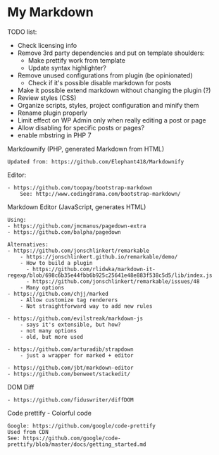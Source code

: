 # My Markdown

TODO list:

- Check licensing info
- Remove 3rd party dependencies and put on template shoulders:
  - Make prettify work from template
  - Update syntax highlighter? 
- Remove unused configurations from plugin (be opinionated)
  - Check if it's possible disable markdown for posts
- Make it possible extend markdown without changing the plugin (?) 
- Review styles (CSS)
- Organize scripts, styles, project configuration and minify them
- Rename plugin properly
- Limit effect on WP Admin only when really editing a post or page
- Allow disabling for specific posts or pages?
- enable mbstring in PHP 7

Markdownify (PHP, generated Markdown from HTML)

    Updated from: https://github.com/Elephant418/Markdownify


Editor:

    - https://github.com/toopay/bootstrap-markdown
        See: http://www.codingdrama.com/bootstrap-markdown/

Markdown Editor (JavaScript, generates HTML)

    Using:
    - https://github.com/jmcmanus/pagedown-extra
    - https://github.com/balpha/pagedown

    Alternatives:
    - https://github.com/jonschlinkert/remarkable
        - https://jonschlinkert.github.io/remarkable/demo/
        - How to build a plugin
          - https://github.com/rlidwka/markdown-it-regexp/blob/698c6b35e44fbb6b925c25641e48e883f538c5d5/lib/index.js
          - https://github.com/jonschlinkert/remarkable/issues/48
        - Many options
    - https://github.com/chjj/marked
        - Allow customize tag renderers
        - Not straightforward way to add new rules

    - https://github.com/evilstreak/markdown-js
        - says it's extensible, but how?
        - not many options
        - old, but more used

    - https://github.com/arturadib/strapdown
        - just a wrapper for marked + editor

    - https://github.com/jbt/markdown-editor
    - https://github.com/benweet/stackedit/

DOM Diff

    - https://github.com/fiduswriter/diffDOM


Code prettify - Colorful code

    Google: https://github.com/google/code-prettify
    Used from CDN
    See: https://github.com/google/code-prettify/blob/master/docs/getting_started.md